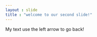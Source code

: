 ```yaml
---
layout : slide
title : "welcome to our second slide!"
---
```

My text
use the left arrow to go back!
